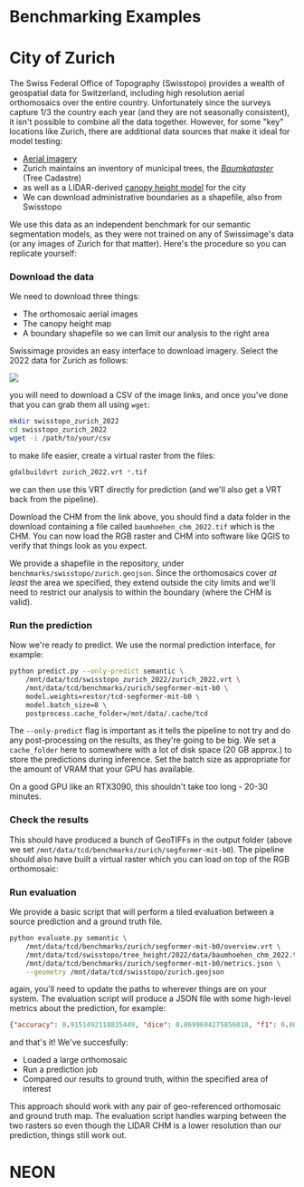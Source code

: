 # Benchmarking Examples

# City of Zurich

The Swiss Federal Office of Topography (Swisstopo) provides a wealth of geospatial data for Switzerland, including high resolution aerial orthomosaics over the entire country. Unfortunately since the surveys capture 1/3 the country each year (and they are not seasonally consistent), it isn't possible to combine all the data together. However, for some "key" locations like Zurich, there are additional data sources that make it ideal for model testing:

- [Aerial imagery](https://www.swisstopo.admin.ch/en/orthoimage-swissimage-10)
- Zurich maintains an inventory of municipal trees, the [_Baumkataster_](https://data.stadt-zuerich.ch/dataset/geo_baumkataster) (Tree Cadastre)
- as well as a LIDAR-derived [canopy height model](https://www.stadt-zuerich.ch/geodaten/download/Baumhoehen_2022__CHM_aus_Lidar_) for the city
- We can download administrative boundaries as a shapefile, also from Swisstopo

We use this data as an independent benchmark for our semantic segmentation models, as they were not trained on any of Swissimage's data (or any images of Zurich for that matter). Here's the procedure so you can replicate yourself:

### Download the data

We need to download three things:

- The orthomosaic aerial images
- The canopy height map
- A boundary shapefile so we can limit our analysis to the right area

Swissimage provides an easy interface to download imagery. Select the 2022 data for Zurich as follows:

![](image.png)

you will need to download a CSV of the image links, and once you've done that you can grab them all using `wget`:

```bash
mkdir swisstopo_zurich_2022
cd swisstopo_zurich_2022
wget -i /path/to/your/csv
```

to make life easier, create a virtual raster from the files:

```bash
gdalbuildvrt zurich_2022.vrt *.tif
```

we can then use this VRT directly for prediction (and we'll also get a VRT back from the pipeline).

Download the CHM from the link above, you should find a data folder in the download containing a file called `baumhoehen_chm_2022.tif` which is the CHM. You can now load the RGB raster and CHM into software like QGIS to verify that things look as you expect.

We provide a shapefile in the repository, under `benchmarks/swisstopo/zurich.geojson`. Since the orthomosaics cover _at least_ the area we specified, they extend outside the city limits and we'll need to restrict our analysis to within the boundary (where the CHM is valid).

### Run the prediction

Now we're ready to predict. We use the normal prediction interface, for example:

```bash
python predict.py --only-predict semantic \
    /mnt/data/tcd/swisstopo_zurich_2022/zurich_2022.vrt \
    /mnt/data/tcd/benchmarks/zurich/segformer-mit-b0 \
    model.weights=restor/tcd-segformer-mit-b0 \
    model.batch_size=8 \
    postprocess.cache_folder=/mnt/data/.cache/tcd

```

The `--only-predict` flag is important as it tells the pipeline to not try and do any post-processing on the results, as they're going to be big. We set a `cache_folder` here to somewhere with a lot of disk space (20 GB approx.) to store the predictions during inference. Set the batch size as appropriate for the amount of VRAM that your GPU has available.

On a good GPU like an RTX3090, this shouldn't take too long - 20-30 minutes.

### Check the results

This should have produced a bunch of GeoTIFFs in the output folder (above we set `/mnt/data/tcd/benchmarks/zurich/segformer-mit-b0`). The pipeline should also have built a virtual raster which you can load on top of the RGB orthomosaic:

### Run evaluation

We provide a basic script that will perform a tiled evaluation between a source prediction and a ground truth file.

```bash
python evaluate.py semantic \
    /mnt/data/tcd/benchmarks/zurich/segformer-mit-b0/overview.vrt \
    /mnt/data/tcd/swisstopo/tree_height/2022/data/baumhoehen_chm_2022.tif \
    /mnt/data/tcd/benchmarks/zurich/segformer-mit-b0/metrics.json \
    --geometry /mnt/data/tcd/swisstopo/zurich.geojson
```

again, you'll need to update the paths to wherever things are on your system. The evaluation script will produce a JSON file with some high-level metrics about the prediction, for example:

```json
{"accuracy": 0.9151492118835449, "dice": 0.8699694275856018, "f1": 0.8699694275856018, "iou": 0.7698635458946228, "precision": 0.8472338318824768, "recall": 0.8939588069915771}
```

and that's it! We've succesfully:

- Loaded a large orthomosaic
- Run a prediction job
- Compared our results to ground truth, within the specified area of interest

This approach should work with any pair of geo-referenced orthomosaic and ground truth map. The evaluation script handles warping between the two rasters so even though the LIDAR CHM is a lower resolution than our prediction, things still work out.

# NEON

